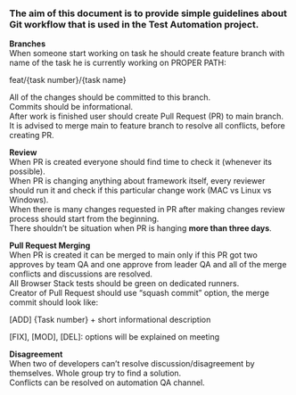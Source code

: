 ### The aim of this document is to provide simple guidelines about Git workflow that is used in the Test Automation project.
**Branches**  
When someone start working on task he should create feature branch with name of the task he is currently working on PROPER PATH:

feat/{task number}/{task name}

All of the changes should be committed to this branch.  
Commits should be informational.  
After work is finished user should create Pull Request (PR) to main branch.  
It is advised to merge main to feature branch to resolve all conflicts, before creating PR.  

**Review**  
When PR is created everyone should find time to check it (whenever its possible).  
When PR is changing anything about framework itself, every reviewer should run it and check if this particular change work (MAC vs Linux vs Windows).  
When there is many changes requested in PR after making changes review process should start from the beginning.  
There shouldn’t be situation when PR is hanging **more than three days**.

**Pull Request Merging**  
When PR is created it can be merged to main only if this PR got two approves by team QA and one approve from leader QA and all of the merge conflicts and discussions are resolved.  
All Browser Stack tests should be green on dedicated runners.  
Creator of Pull Request should use “squash commit” option, the merge commit should look like:

[ADD] {Task number} + short informational description

[FIX], [MOD], [DEL]: options will be explained on meeting

**Disagreement**  
When two of developers can’t resolve discussion/disagreement by themselves. Whole group try to find a solution.  
Conflicts can be resolved on automation QA channel.